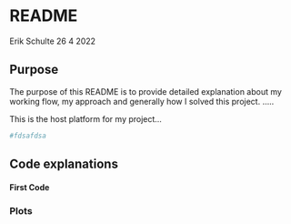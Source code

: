 README
================
Erik Schulte
26 4 2022

## Purpose

The purpose of this README is to provide detailed explanation about my
working flow, my approach and generally how I solved this project. …..

This is the host platform for my project…

``` r
#fdsafdsa
```

## Code explanations

#### First Code

### Plots
